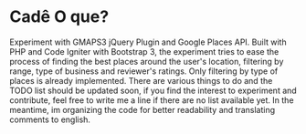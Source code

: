 # Cadê O que?

Experiment with GMAPS3 jQuery Plugin and Google Places API. Built with PHP and Code Igniter with Bootstrap 3, the experiment tries to ease the process of finding the best places around the user's location, filtering by range, type of business and reviewer's ratings. Only filtering by type of places is already implemented. There are various things to do and the TODO list should be updated soon, if you find the interest to experiment and contribute, feel free to write me a line if there are no list available yet. In the meantime, im organizing the code for better readability and translating comments to english.
